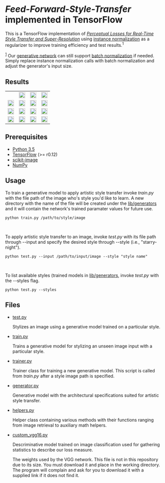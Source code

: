 # *Feed-Forward-Style-Transfer* implemented in TensorFlow

This is a TensorFlow implementation of *[Perceptual Losses for Real-Time Style Transfer
and Super-Resolution](http://cs.stanford.edu/people/jcjohns/papers/eccv16/JohnsonECCV16.pdf)* using [instance normalization]() as a regularizer to improve training efficiency and test results.<a name="footnote1"><sup>1</sup></a>

<sup>[1](#footnote1)</sup> Our [generative network](../src/generator.py) can still support [batch normalization](https://arxiv.org/pdf/1502.03167v3.pdf) if needed. Simply replace instance normalization calls with batch normalization and adjust the generator's input size.

## Results

<table style="width:100%">
  <tr>
    <td></td>
    <td><img src="" width=100%"></td> 
    <td><img src="" width="100%"></td> 
    <td><img src="" width="100%"></td> 
  </tr>
  <tr>
    <td><img src="" width="100%"></td>
    <td><img src="" width="100%"></td> 
    <td><img src="" width="100%"></td> 
    <td><img src="" width="100%"></td> 
  </tr>
  <tr>
    <td><img src="" width="100%"></td>
    <td><img src="" width="100%"></td> 
    <td><img src="" width="100%"></td> 
    <td><img src="" width="100%"></td> 
  </tr>
  <tr>
    <td><img src="" width="100%"></td>
    <td><img src="" width=100%"></td> 
    <td><img src="" width="100%"></td> 
    <td><img src="" width="100%"></td> 
  </tr>
</table>

## Prerequisites

* [Python 3.5](https://www.python.org/downloads/release/python-350/)
* [TensorFlow](https://www.tensorflow.org/) (>= r0.12)
* [scikit-image](http://scikit-image.org/docs/dev/api/skimage.html)
* [NumPy](http://www.numpy.org/)

## Usage

To train a generative model to apply artistic style transfer invoke *train.py* with the file path of the image who's style you'd like to learn. 
A new directory with the name of the file will be created under the [lib/generators](lib/generators) and it will contain the network's trained paramater values for future use. 

```
python train.py /path/to/style/image

```

<br>

To apply artistic style transfer to an image, invoke *test.py* with its file path through --input and specify the desired style through --style (i.e., "starry-night").

```
python test.py --input /path/to/input/image --style "style name"
```

<br>

To list available styles (trained models in [lib/generators](lib/generators), invoke *test.py* with the --styles flag.

```
python test.py --styles
```


## Files

* [test.py](../src/test.py)

    Stylizes an image using a generative model trained on a particular style.

* [train.py](../src/train.py)

    Trains a generative model for stylizing an unseen image input with a particular style.
    
* [trainer.py](../src/trainer.py)

    Trainer class for training a new generative model. This script is called from *train.py* after a style image path is specified.

* [generator.py](../src/generator.py)

    Generative model with the architectural specifications suited for artistic style transfer.

* [helpers.py](../src/helpers.py)

    Helper class containing various methods with their functions ranging from image retrieval to auxiliary math helpers.

* [custom_vgg16.py](../src/custom_vgg16.py)

    Descriminative model trained on image classification used for gathering statistics to describe our loss measure.

    The weights used by the VGG network. This file is not in this repository due to its size. You must download it and place in the working directory. The program will complain and ask for you to download it with a supplied link if it does not find it.